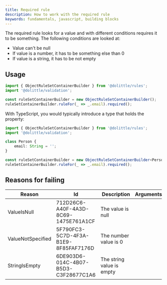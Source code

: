 ```yaml
---
title: Required rule
description: How to work with the required rule
keywords: fundamentals, javascript, building blocks
---
```

The required rule looks for a value and with different conditions requires it
to be something. The following conditions are looked at:

* Value can't be null
* If value is a number, it has to be something else than 0
* If value is a string, it has to be not empty

## Usage

```javascript
import { ObjectRuleSetContainerBuilder } from '@dolittle/rules';
import '@dolittle/validation';

const ruleSetContainerBuilder = new ObjectRuleSetContainerBuilder();
ruleSetContainerBuilder.ruleFor(_ => _.email).required();
```

With TypeScript, you would typically introduce a type that holds the property:

```typescript
import { ObjectRuleSetContainerBuilder } from '@dolittle/rules';
import '@dolittle/validation';

class Person {
    email: String = '';
}

const ruleSetContainerBuilder = new ObjectRuleSetContainerBuilder<Person>();
ruleSetContainerBuilder.ruleFor(_ => _.email).required();
```

## Reasons for failing

| Reason | Id | Description | Arguments |
| ------ | -- | ----------- | --------- |
| ValueIsNull | 712D26C6-A40F-4A3D-8C69-1475E761A1CF | The value is null | |
| ValueNotSpecified | 5F790FC3-5C7D-4F3A-B1E9-8F85FAF7176D | The number value is 0 | |
| StringIsEmpty | 6DE903D6-014C-4B07-B5D3-C3F28677C1A6 | The string value is empty | |
